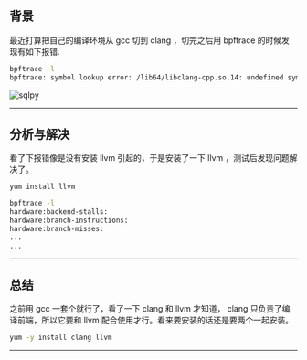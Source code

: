## 背景
最近打算把自己的编译环境从 gcc 切到 clang ，切完之后用 bpftrace 的时候发现有如下报错.
```bash
bpftrace -l
bpftrace: symbol lookup error: /lib64/libclang-cpp.so.14: undefined symbol: _ZSt21__glibcxx_assert_failPKciS0_S0_, version LLVM_14


```

![sqlpy](static/2020-24/sqlpy-conection.jpg)

---

## 分析与解决
看了下报错像是没有安装 llvm 引起的，于是安装了一下 llvm ，测试后发现问题解决了。
```bash
yum install llvm

bpftrace -l 
hardware:backend-stalls:
hardware:branch-instructions:
hardware:branch-misses:
...
...
```
---


## 总结
之前用 gcc 一套个就行了，看了一下 clang 和 llvm 才知道， clang 只负责了编译前端，所以它要和 llvm 配合使用才行。看来要安装的话还是要两个一起安装。
```bash
yum -y install clang llvm
```
---